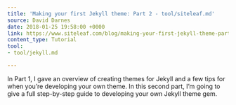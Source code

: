 ```yaml
---
title: 'Making your first Jekyll theme: Part 2 - tool/siteleaf.md'
source: David Darnes
date: 2018-01-25 19:58:00 +0000
link: https://www.siteleaf.com/blog/making-your-first-jekyll-theme-part-2
content_type: Tutorial
tool:
- tool/jekyll.md

---
```

In Part 1, I gave an overview of creating themes for Jekyll and a few tips for when you’re developing your own theme. In this second part, I’m going to give a full step-by-step guide to developing your own Jekyll theme gem.





